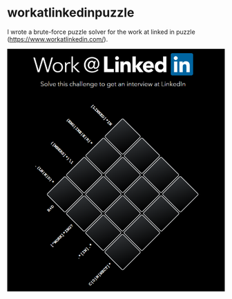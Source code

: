 # workatlinkedinpuzzle

I wrote a brute-force puzzle solver for the work at linked in puzzle (https://www.workatlinkedin.com/).

![alt-text](https://raw.githubusercontent.com/davidlathrop/workatlinkedinpuzzle/master/workatlinkedin.png "Puzzle")
